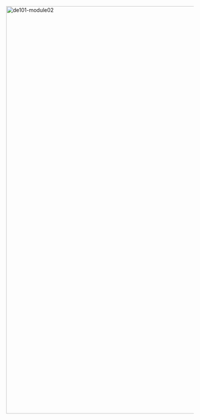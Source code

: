 <img width="1096" alt="de101-module02" src="https://user-images.githubusercontent.com/55031920/106069374-b0dc7980-6102-11eb-89ea-0c5ea673b0cb.png">
